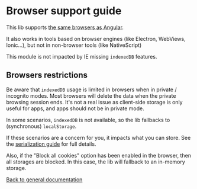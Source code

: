 # Browser support guide

This lib supports [the same browsers as Angular](https://angular.io/guide/browser-support).

It also works in tools based on browser engines (like Electron, WebViews, Ionic...),
but not in non-browser tools (like NativeScript)

This module is not impacted by IE missing `indexedDB` features.

## Browsers restrictions

Be aware that `indexedDB` usage is limited in browsers when in private / incognito modes.
Most browsers will delete the data when the private browsing session ends. 
It's not a real issue as client-side storage is only useful for apps, and apps should not be in private mode.

In some scenarios, `indexedDB`  is not available, so the lib fallbacks to (synchronous) `localStorage`. 

If these scenarios are a concern for you, it impacts what you can store.
See the [serialization guide](./SERIALIZATION.md) for full details.

Also, if the "Block all cookies" option has been enabled in the browser,
then all storages are blocked. In this case, the lib will fallback to an in-memory storage.

[Back to general documentation](../README.md)
